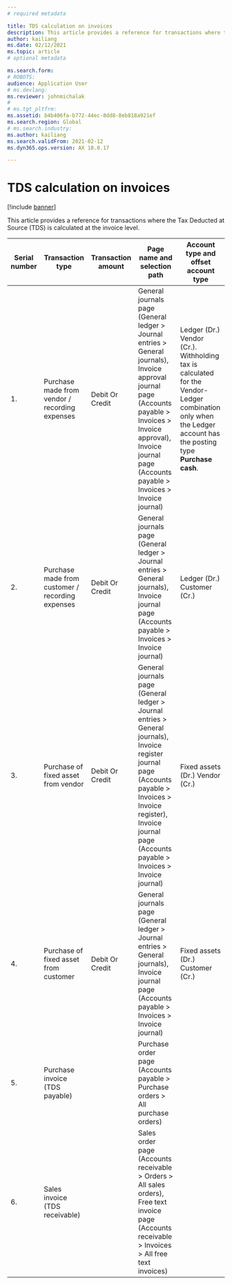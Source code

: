 ```yaml
---
# required metadata

title: TDS calculation on invoices
description: This article provides a reference for transactions where the Tax Deducted at Source (TDS) is calculated at the invoice level.
author: kailiang
ms.date: 02/12/2021
ms.topic: article
# optional metadata

ms.search.form: 
# ROBOTS: 
audience: Application User
# ms.devlang: 
ms.reviewer: johnmichalak
# 
# ms.tgt_pltfrm: 
ms.assetid: b4b406fa-b772-44ec-8dd8-8eb818a921ef
ms.search.region: Global
# ms.search.industry: 
ms.author: kailiang
ms.search.validFrom: 2021-02-12
ms.dyn365.ops.version: AX 10.0.17

---
```


# TDS calculation on invoices

[!include [banner](../../includes/banner.md)]

This article provides a reference for transactions where the Tax Deducted at Source (TDS) is calculated at the invoice level.

| Serial number | Transaction type                                 | Transaction amount | Page name and selection path                                 | Account type and offset account type                         |
| ------------- | ------------------------------------------------ | ------------------ | ------------------------------------------------------------ | ------------------------------------------------------------ |
| 1.            | Purchase made from vendor / recording expenses   | Debit  Or  Credit  | General journals page (General ledger >  Journal entries > General journals), Invoice approval journal page (Accounts payable > Invoices > Invoice approval), Invoice journal page (Accounts payable >  Invoices > Invoice journal) | Ledger (Dr.)  Vendor (Cr.).  Withholding tax is calculated for the Vendor-Ledger  combination only when the Ledger account has the posting type **Purchase**  **cash**. |
| 2.            | Purchase made from customer / recording expenses | Debit  Or  Credit  | General journals page (General ledger >  Journal entries > General journals), Invoice journal page (Accounts payable >  Invoices > Invoice journal) | Ledger (Dr.)  Customer (Cr.)                                 |
| 3.            | Purchase of fixed asset from vendor              | Debit  Or  Credit  | General journals page (General ledger >  Journal entries > General journals), Invoice register journal page (Accounts payable > Invoices > Invoice register), Invoice journal page (Accounts payable >  Invoices > Invoice journal) | Fixed assets (Dr.)  Vendor (Cr.)                             |
| 4.            | Purchase of fixed asset from customer            | Debit  Or  Credit  | General journals page (General ledger >  Journal entries > General journals), Invoice journal page (Accounts payable >  Invoices > Invoice journal) | Fixed assets (Dr.)  Customer (Cr.)                           |
| 5.            | Purchase invoice  (TDS payable)                  |                    | Purchase order page (Accounts payable > Purchase orders > All purchase orders) |                                                              |
| 6.            | Sales invoice  (TDS receivable)                  |                    | Sales order page (Accounts receivable > Orders > All sales orders), Free text invoice page (Accounts receivable > Invoices > All free text invoices) |                                                              |
